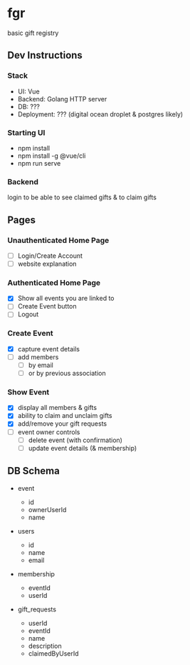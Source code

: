 # fgr

basic gift registry

## Dev Instructions

### Stack
- UI: Vue
- Backend: Golang HTTP server
- DB: ???
- Deployment: ??? (digital ocean droplet & postgres likely)

### Starting UI
- npm install
- npm install -g @vue/cli
- npm run serve

### Backend

login to be able to see claimed gifts & to claim gifts

## Pages

### Unauthenticated Home Page
- [ ] Login/Create Account
- [ ] website explanation

### Authenticated Home Page
- [x] Show all events you are linked to
- [ ] Create Event button
- [ ] Logout

### Create Event
- [x] capture event details
- [ ] add members
    - [ ] by email 
    - [ ] or by previous association

### Show Event
- [x] display all members & gifts
- [x] ability to claim and unclaim gifts
- [x] add/remove your gift requests
- [ ] event owner controls
  - [ ] delete event (with confirmation)
  - [ ] update event details (& membership)

## DB Schema

* event 
    - id
    - ownerUserId
    - name

* users
    - id
    - name
    - email

* membership
    - eventId
    - userId

* gift_requests
    - userId
    - eventId
    - name
    - description
    - claimedByUserId